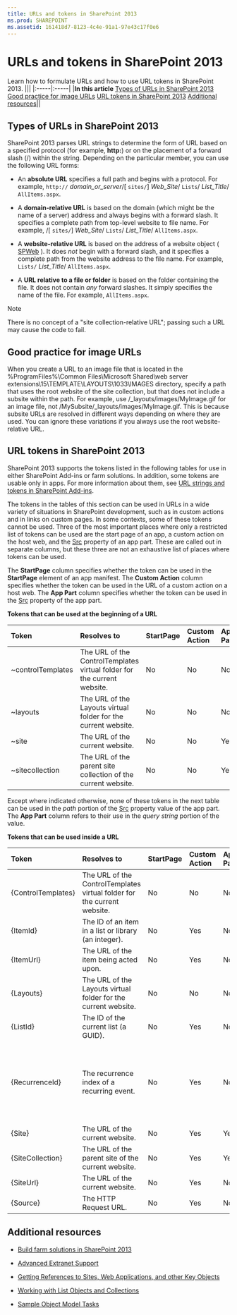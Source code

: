 ```yaml
---
title: URLs and tokens in SharePoint 2013
ms.prod: SHAREPOINT
ms.assetid: 161418d7-8123-4c4e-91a1-97e43c17f0e6
---
```




# URLs and tokens in SharePoint 2013
Learn how to formulate URLs and how to use URL tokens in SharePoint 2013.
|||
|:-----|:-----|
|**In this article**          [Types of URLs in SharePoint 2013](#TypesOfURLs)           [Good practice for image URLs](#GoodPracticeImageURL)           [URL tokens in SharePoint 2013](#URLtokens)           [Additional resources](#SP15URLS_addlresources)||
   

## Types of URLs in SharePoint 2013
<a name="TypesOfURLs"> </a>

SharePoint 2013 parses URL strings to determine the form of URL based on a specified protocol (for example, **http:**) or on the placement of a forward slash (/) within the string. Depending on the particular member, you can use the following URL forms:
  
    
    

- An **absolute URL** specifies a full path and begins with a protocol. For example, `http://` _domain_or_server_/[ `sites/`] _Web_Site_/ `Lists`/ _List_Title_/ `AllItems.aspx`.
    
  
- A **domain-relative URL** is based on the domain (which might be the name of a server) address and always begins with a forward slash. It specifies a complete path from top-level website to file name. For example, /[ `sites/`] _Web_Site_/ `Lists`/ _List_Title_/ `AllItems.aspx`. 
    
  
- A **website-relative URL** is based on the address of a website object ( [SPWeb](https://msdn.microsoft.com/library/Microsoft.SharePoint.SPWeb.aspx) ). It does _not_ begin with a forward slash, and it specifies a complete path from the website address to the file name. For example, `Lists/` _List_Title_/ `AllItems.aspx`.
    
  
- A **URL relative to a file or folder** is based on the folder containing the file. It does not contain _any_ forward slashes. It simply specifies the name of the file. For example, `AllItems.aspx`.
    
  

> [!NOTE]
> There is no concept of a "site collection-relative URL"; passing such a URL may cause the code to fail.
  
    
    


## Good practice for image URLs
<a name="GoodPracticeImageURL"> </a>

When you create a URL to an image file that is located in the %ProgramFiles%\\Common Files\\Microsoft Shared\\web server extensions\\15\\TEMPLATE\\LAYOUTS\\1033\\IMAGES directory, specify a path that uses the root website of the site collection, but that does not include a subsite within the path. For example, use /_layouts/images/MyImage.gif for an image file, not /MySubsite/_layouts/images/MyImage.gif. This is because subsite URLs are resolved in different ways depending on where they are used. You can ignore these variations if you always use the root website-relative URL.
  
    
    

## URL tokens in SharePoint 2013
<a name="URLtokens"> </a>

SharePoint 2013 supports the tokens listed in the following tables for use in either SharePoint Add-ins or farm solutions. In addition, some tokens are usable only in apps. For more information about them, see  [URL strings and tokens in SharePoint Add-ins](http://msdn.microsoft.com/library/800ec8cd-a448-46bc-b41e-d4030eeb4048%28Office.15%29.aspx).
  
    
    
The tokens in the tables of this section can be used in URLs in a wide variety of situations in SharePoint development, such as in custom actions and in links on custom pages. In some contexts, some of these tokens cannot be used. Three of the most important places where only a restricted list of tokens can be used are the start page of an app, a custom action on the host web, and the  [Src](https://msdn.microsoft.com/library/Microsoft.SharePoint.WebControls.SPAppIFrame.Src.aspx) property of an app part. These are called out in separate columns, but these three are not an exhaustive list of places where tokens can be used.
  
    
    
The **StartPage** column specifies whether the token can be used in the **StartPage** element of an app manifest. The **Custom Action** column specifies whether the token can be used in the URL of a custom action on a host web. The **App Part** column specifies whether the token can be used in the [Src](https://msdn.microsoft.com/library/Microsoft.SharePoint.WebControls.SPAppIFrame.Src.aspx) property of the app part.
  
    
    

**Tokens that can be used at the beginning of a URL**


|**Token**|**Resolves to**|**StartPage**|**Custom Action**|**App Part**|**Remarks**|
|:-----|:-----|:-----|:-----|:-----|:-----|
|~controlTemplates|The URL of the ControlTemplates virtual folder for the current website.|No|No|No||
|~layouts|The URL of the Layouts virtual folder for the current website.|No|No|No||
|~site|The URL of the current website.|No|No|Yes||
|~sitecollection|The URL of the parent site collection of the current website.|No|No|Yes||
   
Except where indicated otherwise, none of these tokens in the next table can be used in the  *path*  portion of the [Src](https://msdn.microsoft.com/library/Microsoft.SharePoint.WebControls.SPAppIFrame.Src.aspx) property value of the app part. The **App Part** column refers to their use in the *query string*  portion of the value.
  
    
    

**Tokens that can be used inside a URL**


|**Token**|**Resolves to**|**StartPage**|**Custom Action**|**App Part**|**Remarks**|
|:-----|:-----|:-----|:-----|:-----|:-----|
|{ControlTemplates} <br/> |The URL of the ControlTemplates virtual folder for the current website. <br/> |No <br/> |No <br/> |No <br/> ||
|{ItemId} <br/> |The ID of an item in a list or library (an integer). <br/> |No <br/> |Yes <br/> |No <br/> ||
|{ItemUrl} <br/> |The URL of the item being acted upon.  <br/> |No <br/> |Yes <br/> |No <br/> ||
|{Layouts} <br/> |The URL of the Layouts virtual folder for the current website. <br/> |No <br/> |No <br/> |No <br/> ||
|{ListId} <br/> |The ID of the current list (a GUID). <br/> |No <br/> |Yes <br/> |No <br/> ||
|{RecurrenceId} <br/> |The recurrence index of a recurring event. <br/> |No <br/> |Yes <br/> |No <br/> |This token is not supported for use in the context menus of list items. <br/> |
|{Site} <br/> |The URL of the current website. <br/> |No <br/> |Yes <br/> |Yes <br/> ||
|{SiteCollection} <br/> |The URL of the parent site of the current website. <br/> |No <br/> |Yes <br/> |Yes <br/> ||
|{SiteUrl} <br/> |The URL of the current website. <br/> |No <br/> |Yes <br/> |No <br/> ||
|{Source} <br/> |The HTTP Request URL. <br/> |No <br/> |Yes <br/> |No <br/> ||
   

## Additional resources
<a name="SP15URLS_addlresources"> </a>


-  [Build farm solutions in SharePoint 2013](build-farm-solutions-in-sharepoint-2013.md)
    
  
-  [Advanced Extranet Support](http://msdn.microsoft.com/library/21d67796-23c5-4339-8f0e-124208d21ab2%28Office.15%29.aspx)
    
  
-  [Getting References to Sites, Web Applications, and other Key Objects](http://msdn.microsoft.com/library/8623ef1d-e3cc-426c-84a3-6379e0ae284f%28Office.15%29.aspx)
    
  
-  [Working with List Objects and Collections](http://msdn.microsoft.com/library/d4167b10-6f1e-49f1-8b22-16ce20012a27%28Office.15%29.aspx)
    
  
-  [Sample Object Model Tasks](http://msdn.microsoft.com/library/94d6898d-6a0f-43a7-ad06-1b27ec6916ea%28Office.15%29.aspx)
    
  
